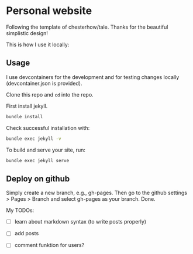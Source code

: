 # Personal website

Following the template of chesterhow/tale. Thanks for the beautiful simplistic design! 

This is how I use it locally:

## Usage

I use devcontainers for the development and for testing changes locally (devcontainer.json is provided).

Clone this repo and ```cd``` into the repo.

First install jekyll.
```bash
bundle install
```

Check successful installation with:
```bash
bundle exec jekyll -v
```

To build and serve your site, run:

```bash
bundle exec jekyll serve
```


## Deploy on github

Simply create a new branch, e.g., gh-pages. Then go to the github settings > Pages > Branch and select gh-pages as your branch. Done.



My TODOs:

- [ ] learn about markdown syntax (to write posts properly)
- [ ] add posts
- [ ] comment funktion for users? 
   

